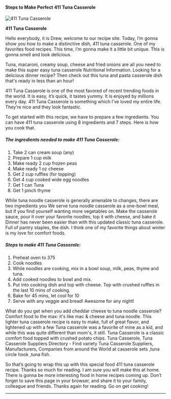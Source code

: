             

#### Steps to Make Perfect 411 Tuna Casserole

![411 Tuna Casserole](https://img-global.cpcdn.com/recipes/4818345769566208/751x532cq70/411-tuna-casserole-recipe-main-photo.jpg)

**411 Tuna Casserole**

Hello everybody, it is Drew, welcome to our recipe site. Today, I’m gonna show you how to make a distinctive dish, 411 tuna casserole. One of my favorites food recipes. This time, I’m gonna make it a little bit unique. This is gonna smell and look delicious.

Tuna, macaroni, creamy soup, cheese and fried onions are all you need to make this super easy tuna casserole Nutritional Information. Looking for a delicious dinner recipe? Then check out this tuna and pasta casserole dish that's ready in less than an hour!

411 Tuna Casserole is one of the most favored of recent trending foods in the world. It is easy, it’s quick, it tastes yummy. It is enjoyed by millions every day. 411 Tuna Casserole is something which I’ve loved my entire life. They’re nice and they look fantastic.

To get started with this recipe, we have to prepare a few ingredients. You can have 411 tuna casserole using 8 ingredients and 7 steps. Here is how you cook that.

##### The ingredients needed to make 411 Tuna Casserole:

1.  Take 2 can cream soup (any)
2.  Prepare 1 cup milk
3.  Make ready 2 cup frozen peas
4.  Make ready 1 oz cheese
5.  Get 2 cup ruffles (for topping)
6.  Get 4 cup cooked wide egg noodles
7.  Get 1 can Tuna
8.  Get 1 pinch thyme

While tuna noodle casserole is generally amenable to changes, there are two ingredients you We serve tuna noodle casserole as a one-bowl meal, but if you find yourself wanting more vegetables on. Make the casserole sauce, pour it over your favorite noodles, top it with cheese, and bake it Dinner has never been easier than with this updated classic tuna casserole. Full of pantry staples, the dish. I think one of my favorite things about winter is my love for comfort foods.

##### Steps to make 411 Tuna Casserole:

1.  Preheat oven to 375
2.  Cook noodles
3.  While noodles are cooking, mix in a bowl soup, milk, peas, thyme and tuna.
4.  Add cooked noodles to bowl and mix.
5.  Put into cooking dish and top with cheese. Top with crushed ruffles in the last 10 mins of cooking.
6.  Bake for 45 mins, let cool for 10
7.  Serve with any veggie and bread! Awesome for any night!

What do you get when you add cheddar cheese to tuna noodle casserole? Comfort food to the max: it's like mac & cheese and tuna noodle. This lighter tuna casserole recipe is easy to make, full of great flavor, and lightened up with a few Tuna casserole was a favorite of mine as a kid, and while this was quite different than mom's, it still. Tuna Casserole is a classic comfort food topped with crushed potato chips. Tuna Casserole, Tuna Casserole Suppliers Directory - Find variety Tuna Casserole Suppliers, Manufacturers, Companies from around the World at casserole sets ,tuna circle hook ,tuna fish.

So that’s going to wrap this up with this special food 411 tuna casserole recipe. Thanks so much for reading. I am sure you will make this at home. There is gonna be more interesting food in home recipes coming up. Don’t forget to save this page in your browser, and share it to your family, colleague and friends. Thanks again for reading. Go on get cooking!

* * *